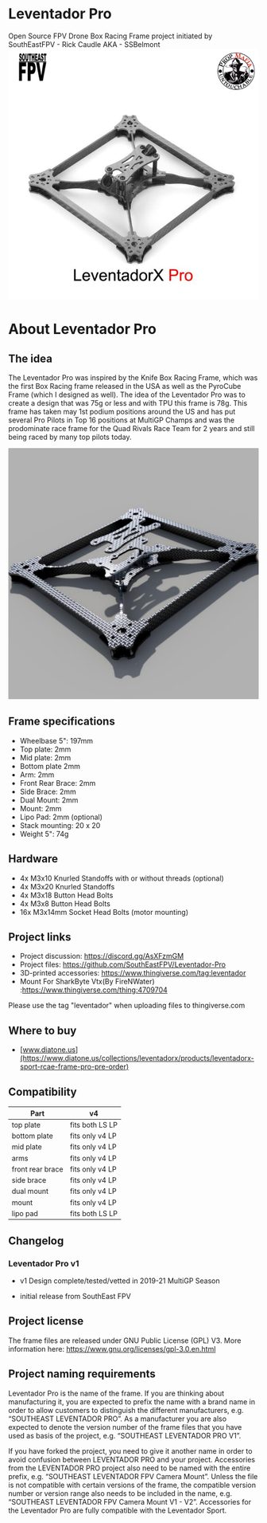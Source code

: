 # Leventador Pro
Open Source FPV Drone Box Racing Frame project initiated by SouthEastFPV - Rick Caudle AKA - SSBelmont
<img src="https://github.com/SouthEastFPV/Leventador-Pro/blob/main/Images/LP_V1.png?raw=true" width="800">

# About Leventador Pro
## The idea
The Leventador Pro was inspired by the Knife Box Racing Frame, which was the first Box Racing frame released in the USA as well as the PyroCube Frame (which I designed as well).  The idea of the Leventador Pro was to create a design that was 75g or less and with TPU this frame is 78g. This frame has taken may 1st podium positions around the US and has put several Pro Pilots in Top 16 positions at MultiGP Champs and was the prodominate race frame for the Quad Rivals Race Team for 2 years and still being raced by many top pilots today.

<img src="https://github.com/SouthEastFPV/Leventador-Pro/blob/main/Images/LP_v4_Assembly.jpg?raw=true" width="800">

## Frame specifications
* Wheelbase 5": 197mm
* Top plate: 2mm
* Mid plate: 2mm 
* Bottom plate 2mm
* Arm: 2mm
* Front Rear Brace: 2mm
* Side Brace: 2mm
* Dual Mount: 2mm
* Mount: 2mm
* Lipo Pad: 2mm (optional)
* Stack mounting:  20 x 20
* Weight 5": 74g

## Hardware
* 4x M3x10 Knurled Standoffs with or without threads (optional)
* 4x M3x20 Knurled Standoffs 
* 4x M3x18 Button Head Bolts
* 4x M3x8 Button Head Bolts
* 16x M3x14mm Socket Head Bolts (motor mounting)

## Project links
* Project discussion: https://discord.gg/AsXFzmGM 
* Project files: https://github.com/SouthEastFPV/Leventador-Pro
* 3D-printed accessories: https://www.thingiverse.com/tag:leventador
* Mount For SharkByte Vtx(By FireNWater) :https://www.thingiverse.com/thing:4709704

Please use the tag "leventador" when uploading files to thingiverse.com

## Where to buy
* [www.diatone.us](https://www.diatone.us/collections/leventadorx/products/leventadorx-sport-rcae-frame-pro-pre-order)

## Compatibility

| Part             |              v4|    
| ---------------  | -------------  |
| top plate        |fits both LS LP |         
| bottom plate     |fits only v4 LP |   
| mid plate        |fits only v4 LP |              
| arms             |fits only v4 LP |                 
| front rear brace |fits only v4 LP |                
| side brace       |fits only v4 LP |              
| dual mount       |fits only v4 LP |            
| mount            |fits only v4 LP |
| lipo pad         |fits both LS LP | 


## Changelog
### Leventador Pro v1
* v1 Design complete/tested/vetted in 2019-21 MultiGP Season

* initial release from SouthEast FPV

## Project license
The frame files are released under GNU Public License (GPL) V3. More information here: https://www.gnu.org/licenses/gpl-3.0.en.html 

## Project naming requirements
Leventador Pro is the name of the frame.  If you are thinking about manufacturing it, you are expected to prefix the name with a brand name in order to allow customers to distinguish the different manufacturers, e.g. “SOUTHEAST LEVENTADOR PRO”. As a manufacturer you are also expected to denote the version number of the frame files that you have used as basis of the project, e.g. “SOUTHEAST LEVENTADOR PRO V1”. 

If you have forked the project, you need to give it another name in order to avoid confusion between LEVENTADOR PRO and your project.
Accessories from the LEVENTADOR PRO project also need to be named with the entire prefix, e.g. “SOUTHEAST LEVENTADOR FPV Camera Mount”. Unless the file is not compatible with certain versions of the frame, the compatible version number or version range also needs to be included in the name, e.g. “SOUTHEAST LEVENTADOR FPV Camera Mount V1 - V2”.  Accessories for the Leventador Pro are fully compatible with the Leventador Sport.





